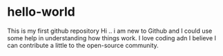 # hello-world
This is my first github repository
Hi .. i am new to Github and I could use some help in understanding how things work. 
I love coding adn I believe I can contribute a little to the open-source community.
